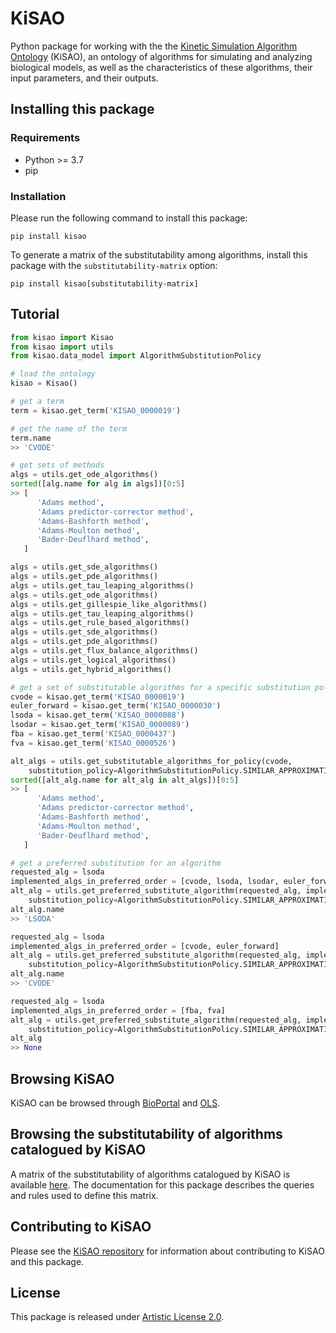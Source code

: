 # KiSAO

Python package for working with the the [Kinetic Simulation Algorithm Ontology](http://co.mbine.org/standards/kisao) (KiSAO), an ontology of algorithms for simulating and analyzing biological models, as well as the characteristics of these algorithms, their input parameters, and their outputs.

## Installing this package

### Requirements

* Python >= 3.7
* pip

### Installation
Please run the following command to install this package:
```
pip install kisao
```

To generate a matrix of the substitutability among algorithms, install this package with the `substitutability-matrix` option:
```
pip install kisao[substitutability-matrix]
```

## Tutorial

```python
from kisao import Kisao
from kisao import utils
from kisao.data_model import AlgorithmSubstitutionPolicy

# load the ontology
kisao = Kisao()

# get a term
term = kisao.get_term('KISAO_0000019')

# get the name of the term
term.name
>> 'CVODE'

# get sets of methods
algs = utils.get_ode_algorithms()
sorted([alg.name for alg in algs])[0:5]
>> [
      'Adams method',
      'Adams predictor-corrector method',
      'Adams-Bashforth method',
      'Adams-Moulton method',
      'Bader-Deuflhard method',
   ]

algs = utils.get_sde_algorithms()
algs = utils.get_pde_algorithms()
algs = utils.get_tau_leaping_algorithms()
algs = utils.get_ode_algorithms()
algs = utils.get_gillespie_like_algorithms()
algs = utils.get_tau_leaping_algorithms()
algs = utils.get_rule_based_algorithms()
algs = utils.get_sde_algorithms()
algs = utils.get_pde_algorithms()
algs = utils.get_flux_balance_algorithms()
algs = utils.get_logical_algorithms()
algs = utils.get_hybrid_algorithms()

# get a set of substitutable algorithms for a specific substitution policy
cvode = kisao.get_term('KISAO_0000019')
euler_forward = kisao.get_term('KISAO_0000030')
lsoda = kisao.get_term('KISAO_0000088')
lsodar = kisao.get_term('KISAO_0000089')
fba = kisao.get_term('KISAO_0000437')
fva = kisao.get_term('KISAO_0000526')

alt_algs = utils.get_substitutable_algorithms_for_policy(cvode,
    substitution_policy=AlgorithmSubstitutionPolicy.SIMILAR_APPROXIMATIONS)
sorted([alt_alg.name for alt_alg in alt_algs])[0:5]
>> [
      'Adams method',
      'Adams predictor-corrector method',
      'Adams-Bashforth method',
      'Adams-Moulton method',
      'Bader-Deuflhard method',
   ]

# get a preferred substitution for an algorithm
requested_alg = lsoda
implemented_algs_in_preferred_order = [cvode, lsoda, lsodar, euler_forward]
alt_alg = utils.get_preferred_substitute_algorithm(requested_alg, implemented_algs_in_preferred_order,
    substitution_policy=AlgorithmSubstitutionPolicy.SIMILAR_APPROXIMATIONS)
alt_alg.name
>> 'LSODA'

requested_alg = lsoda
implemented_algs_in_preferred_order = [cvode, euler_forward]
alt_alg = utils.get_preferred_substitute_algorithm(requested_alg, implemented_algs_in_preferred_order,
    substitution_policy=AlgorithmSubstitutionPolicy.SIMILAR_APPROXIMATIONS)
alt_alg.name
>> 'CVODE'

requested_alg = lsoda
implemented_algs_in_preferred_order = [fba, fva]
alt_alg = utils.get_preferred_substitute_algorithm(requested_alg, implemented_algs_in_preferred_order,
    substitution_policy=AlgorithmSubstitutionPolicy.SIMILAR_APPROXIMATIONS)
alt_alg
>> None
```

## Browsing KiSAO

KiSAO can be browsed through [BioPortal](https://bioportal.bioontology.org/ontologies/KISAO) and [OLS](https://www.ebi.ac.uk/ols/ontologies/kisao).

## Browsing the substitutability of algorithms catalogued by KiSAO

A matrix of the substitutability of algorithms catalogued by KiSAO is available [here](https://github.com/SED-ML/KiSAO/blob/dev/libkisao/python/docs/algorithm-substitutability.csv). The documentation for this package describes the queries and rules used to define this matrix.

## Contributing to KiSAO

Please see the [KiSAO repository](https://github.com/SED-ML/KiSAO/) for information about contributing to KiSAO and this package.

## License

This package is released under [Artistic License 2.0](https://github.com/SED-ML/KiSAO/blob/dev/LICENSE).
